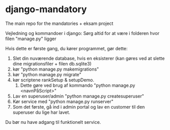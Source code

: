 # django-mandatory
The main repo for the mandatories + eksam project

Vejledning og kommandoer i django: Sørg altid for at være i folderen hvor filen "manage.py" ligger

Hvis dette er første gang, du kører programmet, gør dette:

1. Slet din nuværende database, hvis en eksisterer (kan gøres ved at slette dine migrationsfiler + filen db.sqlite3)
2. kør "python manage.py makemigrations"
3. kør "python manage.py migrate"
4. kør scriptene rankSetup & setupDemo.
   1. Dette gøre ved brug af kommando "python manage.py <navnPåScript>"
5. Lav en superuser/admin "python manage.py createsuperuser"
6. Kør service med "python manage.py runserver"
7. Som det første, gå ind i admin portal og lav en customer til den superuser du lige har lavet.

Du bør nu have adgang til funktionelt service.